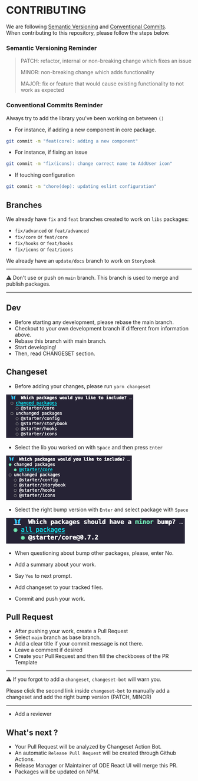 # CONTRIBUTING

We are following [Semantic Versioning](https://semver.org/) and [Conventional Commits](https://www.conventionalcommits.org/en/v1.0.0/). <br/>
When contributing to this repository, please follow the steps below.

### Semantic Versioning Reminder

> PATCH: refactor, internal or non-breaking change which fixes an issue
>
> MINOR: non-breaking change which adds functionality
>
> MAJOR: fix or feature that would cause existing functionality to not work as expected

### Conventional Commits Reminder

Always try to add the library you've been working on between `()`

- For instance, if adding a new component in core package.

```bash
git commit -m "feat(core): adding a new component"
```

- For instance, if fixing an issue

```bash
git commit -m "fix(icons): change correct name to AddUser icon"
```

- If touching configuration

```bash
git commit -m "chore(dep): updating eslint configuration"
```

## Branches

We already have `fix` and `feat` branches created to work on `libs` packages:

- `fix/advanced` or `feat/advanced`
- `fix/core` or `feat/core`
- `fix/hooks` or `feat/hooks`
- `fix/icons` or `feat/icons`

We already have an `update/docs` branch to work on `Storybook`

---

⚠️ Don't use or push on `main` branch. This branch is used to merge and publish packages.

---

## Dev

- Before starting any development, please rebase the main branch.
- Checkout to your own development branch if different from information above.
- Rebase this branch with main branch.
- Start developing!
- Then, read CHANGESET section.

## Changeset

- Before adding your changes, please run `yarn changeset`

![changeset](./.changeset/changed_package.png "Changeset")

- Select the lib you worked on with `Space` and then press `Enter`

![selected](./.changeset/selected_package.png "Selected")

- Select the right bump version with `Enter` and select package with `Space`

![minor bump](./.changeset/minor_bump.png "Bump")

- When questioning about bump other packages, please, enter No.

- Add a summary about your work.
- Say `Yes` to next prompt.
- Add changeset to your tracked files.
- Commit and push your work.

## Pull Request

- After pushing your work, create a Pull Request
- Select `main` branch as base branch.
- Add a clear title if your commit message is not there.
- Leave a comment if desired
- Create your Pull Request and then fill the checkboxes of the PR Template

---

⚠️ If you forgot to add a `changeset`, `changeset-bot` will warn you. <br/>

Please click the second link inside `changeset-bot` to manually add a changeset and add the right bump version (PATCH, MINOR)

---

- Add a reviewer

## What's next ?

- Your Pull Request will be analyzed by Changeset Action Bot.
- An automatic `Release Pull Request` will be created through Github Actions.
- Release Manager or Maintainer of ODE React UI will merge this PR.
- Packages will be updated on NPM.
